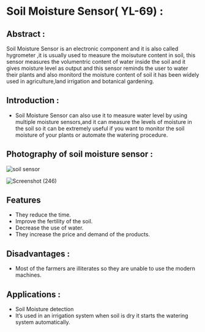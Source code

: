 # Soil Moisture Sensor( YL-69) :

## Abstract : 
Soil Moisture Sensor is an electronic component and it is also called hygrometer ,it is usually used to measure the moisuture content in soil, this sensor measures the volumentric content of water inside the soil and it gives moisture level as output and this sensor reminds the user to water their plants and also monitord the moisture content of soil it has been widely used in agriculture,land irrigation and botanical gardening.


## Introduction :       
* Soil Moisture Sensor can also use it to measure water level by using multiple moisture sensors,and it can measure the levels of moisture in the soil so it can be extremely useful if you want to monitor the soil moisture of your plants or automate the watering procedure.



## Photography of soil moisture sensor :
![soil sensor](https://user-images.githubusercontent.com/98826329/162585549-4fc74c78-8452-4112-84cd-3b0dbc55b943.png)


![Screenshot (246)](https://user-images.githubusercontent.com/98826329/162223099-76e53eee-33e8-42cd-841c-8d167542ae36.png)

## Features 
* They reduce the time.
* Improve the fertility of the soil.
* Decrease the use of water.
* They increase the price and demand of the products.

## Disadvantages :
* Most of the farmers are illiterates so they are unable to use the modern machines.

## Applications :
* Soil Moisture detection
* It’s used in an irrigation system when soil is dry it starts the watering system automatically.
